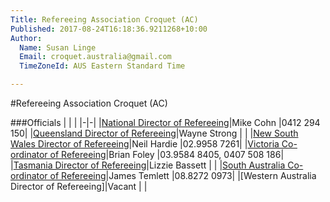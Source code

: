 ```yaml
---
Title: Refereeing Association Croquet (AC)
Published: 2017-08-24T16:18:36.9211268+10:00
Author:
  Name: Susan Linge
  Email: croquet.australia@gmail.com
  TimeZoneId: AUS Eastern Standard Time

---
```

#Refereeing Association Croquet (AC)

###Officials
| | |
|-|-|
|[National Director of Refereeing](mailto:ndrac@croquet-australia.com.au)|Mike Cohn |0412 294 150|
|[Queensland Director of Refereeing](mailto:refereeing@croquetqld.org)|Wayne Strong | |
|[New South Wales Director of Refereeing](mailto:nhardie@ozemail.com.au)|Neil Hardie |02.9958 7261|
|[Victoria Co-ordinator of Refereeing](mailto:acreferees@croquetvic.asn.au)|Brian Foley |03.9584 8405, 0407 508 186|
|[Tasmania Director of Refereeing](mailto:ebassett@bigpond.com)|Lizzie Bassett | |
|[South Australia Co-ordinator of Refereeing](mailto:acrefereeing@croquetsa.com.au)|James Temlett |08.8272 0973|
|[Western Australia Director of Refereeing]|Vacant | |